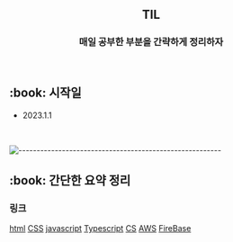 <h2 align="center"> TIL </h1>
<h3 align="center"> 매일 공부한 부분을 간략하게 정리하자 </h3> 
<br />

<h2 id="프로젝트소개"> :book: 시작일 </h2>

- 2023.1.1

  <br />

![--------------------------------------------------------](https://raw.githubusercontent.com/andreasbm/readme/master/assets/lines/rainbow.png)

<h2 id="프로젝트소개"> :book: 간단한 요약 정리 </h2>

### 링크

[html](https://github.com/Yelihi/TIL-Network/tree/main/Html)
[CSS](https://github.com/Yelihi/TIL-Network/tree/main/CSS)
[javascript](https://github.com/Yelihi/TIL-Network/tree/main/javascript)
[Typescript](https://github.com/Yelihi/TIL-Network/tree/main/typescript)
[CS](https://github.com/Yelihi/TIL-Network/tree/main/CS)
[AWS](https://github.com/Yelihi/TIL-Network/tree/main/AWS)
[FireBase](https://github.com/Yelihi/TIL-Network/tree/main/FireBase)
